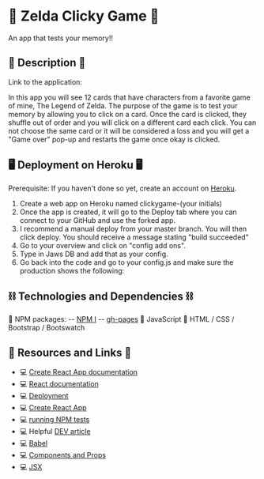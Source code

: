 # 🧠 Zelda Clicky Game 🧠
An app that tests your memory!!

## 📝 Description 📝
Link to the application: 

In this app you will see 12 cards that have characters from a favorite game of mine, The Legend of Zelda. The purpose of the game is to test your memory by allowing you to click on a card. Once the card is clicked, they shuffle out of order and you will click on a different card each click. You can not choose the same card or it will be considered a loss and you will get a "Game over" pop-up and restarts the game once okay is clicked. 

## 🖥️ Deployment on Heroku 🖥️
Prerequisite: If you haven't done so yet, create an account on [Heroku](https://signup.heroku.com/).
1. Create a web app on Heroku named clickygame-(your initials)
2. Once the app is created, it will go to the Deploy tab where you can connect to your GitHub and use the forked app.
3. I recommend a manual deploy from your master branch. You will then click deploy. You should receive a message stating "build succeeded"
4. Go to your overview and click on "config add ons".
5. Type in Jaws DB and add that as your config.
6. Go back into the code and go to your config.js and make sure the production shows the following:

## ⛓️ Technologies and Dependencies ⛓️
👾 NPM packages:
    -- [NPM I](https://www.npmjs.com/package/npm-install)
    -- [gh-pages](https://www.npmjs.com/package/gh-pages)
👾 JavaScript
👾 HTML / CSS / Bootstrap / Bootswatch

## 🔗 Resources and Links 🔗
* 💻 [Create React App documentation](https://facebook.github.io/create-react-app/docs/getting-started)
* 💻 [React documentation](https://reactjs.org/)
* 💻 [Deployment](https://facebook.github.io/create-react-app/docs/deployment)
* 💻 [Create React App](https://github.com/facebook/create-react-app)
* 💻 [running NPM tests](https://facebook.github.io/create-react-app/docs/running-tests)
* 💻 Helpful [DEV article](https://dev.to/lucvankerkvoort/react-memory-game-2ep9)
* 💻 [Babel](https://babeljs.io/docs/en/)
* 💻 [Components and Props](https://reactjs.org/docs/components-and-props.html#es6-classes)
* 💻 [JSX](https://reactjs.org/docs/introducing-jsx.html)
